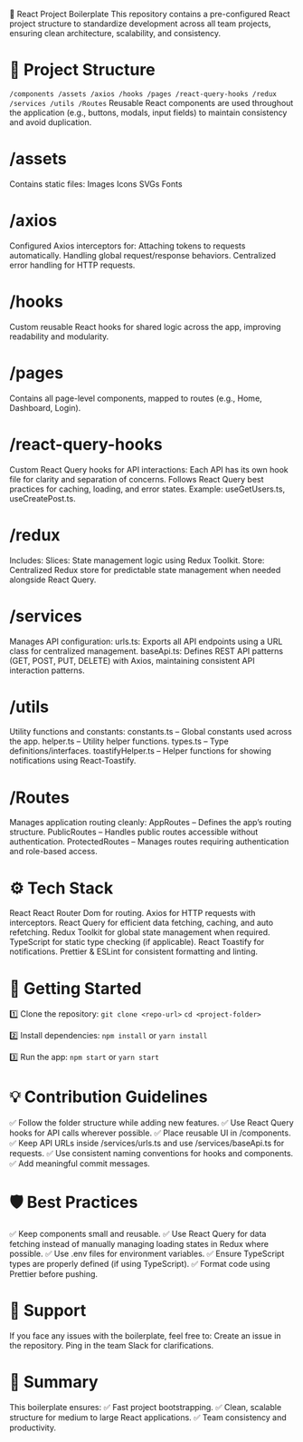 🚀 React Project Boilerplate
This repository contains a pre-configured React project structure to standardize development across all team projects, ensuring clean architecture, scalability, and consistency.

# 📂 Project Structure
`/components
/assets
/axios
/hooks
/pages
/react-query-hooks
/redux
/services
/utils
/Routes`
Reusable React components are used throughout the application (e.g., buttons, modals, input fields) to maintain consistency and avoid duplication.

# /assets
Contains static files:
Images
Icons
SVGs
Fonts

# /axios
Configured Axios interceptors for:
Attaching tokens to requests automatically.
Handling global request/response behaviors.
Centralized error handling for HTTP requests.

# /hooks
Custom reusable React hooks for shared logic across the app, improving readability and modularity.

# /pages
Contains all page-level components, mapped to routes (e.g., Home, Dashboard, Login).

# /react-query-hooks
Custom React Query hooks for API interactions:
Each API has its own hook file for clarity and separation of concerns.
Follows React Query best practices for caching, loading, and error states.
Example: useGetUsers.ts, useCreatePost.ts.

# /redux
Includes:
Slices: State management logic using Redux Toolkit.
Store: Centralized Redux store for predictable state management when needed alongside React Query.

# /services
Manages API configuration:
urls.ts: Exports all API endpoints using a URL class for centralized management.
baseApi.ts: Defines REST API patterns (GET, POST, PUT, DELETE) with Axios, maintaining consistent API interaction patterns.

# /utils
Utility functions and constants:
constants.ts – Global constants used across the app.
helper.ts – Utility helper functions.
types.ts – Type definitions/interfaces.
toastifyHelper.ts – Helper functions for showing notifications using React-Toastify.

# /Routes
Manages application routing cleanly:
AppRoutes – Defines the app’s routing structure.
PublicRoutes – Handles public routes accessible without authentication.
ProtectedRoutes – Manages routes requiring authentication and role-based access.

# ⚙️ Tech Stack
React
React Router Dom for routing.
Axios for HTTP requests with interceptors.
React Query for efficient data fetching, caching, and auto refetching.
Redux Toolkit for global state management when required.
TypeScript for static type checking (if applicable).
React Toastify for notifications.
Prettier & ESLint for consistent formatting and linting.

# 🚀 Getting Started
1️⃣ Clone the repository:
`git clone <repo-url>`
`cd <project-folder>`

2️⃣ Install dependencies:
`npm install`
or
`yarn install`

3️⃣ Run the app:
`npm start`
or
`yarn start`

# 💡 Contribution Guidelines
✅ Follow the folder structure while adding new features.
✅ Use React Query hooks for API calls wherever possible.
✅ Place reusable UI in /components.
✅ Keep API URLs inside /services/urls.ts and use /services/baseApi.ts for requests.
✅ Use consistent naming conventions for hooks and components.
✅ Add meaningful commit messages.

# 🛡️ Best Practices
✅ Keep components small and reusable.
✅ Use React Query for data fetching instead of manually managing loading states in Redux where possible.
✅ Use .env files for environment variables.
✅ Ensure TypeScript types are properly defined (if using TypeScript).
✅ Format code using Prettier before pushing.

# 🤝 Support
If you face any issues with the boilerplate, feel free to:
Create an issue in the repository.
Ping in the team Slack for clarifications.

# 🏁 Summary
This boilerplate ensures:
✅ Fast project bootstrapping.
✅ Clean, scalable structure for medium to large React applications.
✅ Team consistency and productivity.
